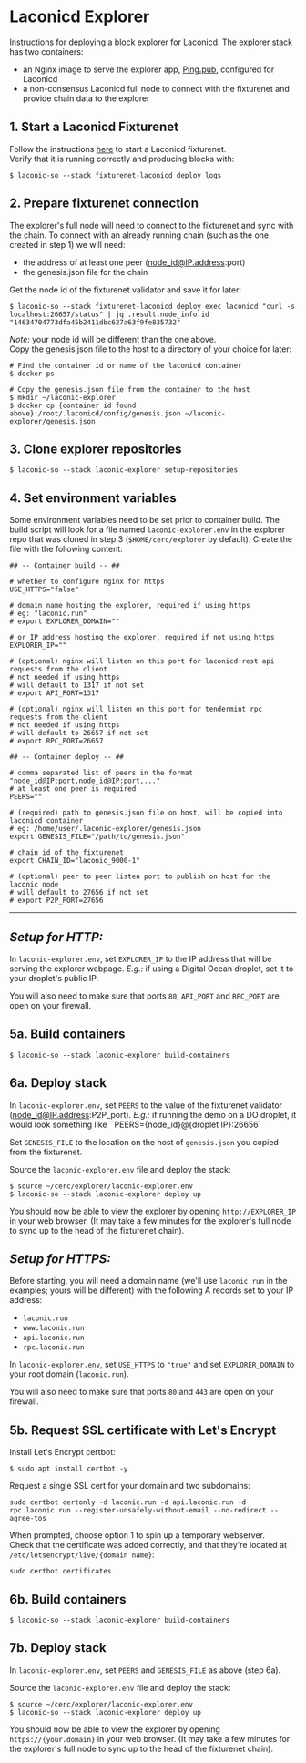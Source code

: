 # Laconicd Explorer

Instructions for deploying a block explorer for Laconicd. The explorer stack has two containers:  
- an Nginx image to serve the explorer app, [Ping.pub](https://github.com/ping-pub/explorer), configured for Laconicd
- a non-consensus Laconicd full node to connect with the fixturenet and provide chain data to the explorer

## 1. Start a Laconicd Fixturenet
Follow the instructions [here](https://github.com/cerc-io/stack-orchestrator/tree/main/app/data/stacks/fixturenet-laconicd) to start a Laconicd fixturenet.  
Verify that it is running correctly and producing blocks with:
```
$ laconic-so --stack fixturenet-laconicd deploy logs
```

## 2. Prepare fixturenet connection
The explorer's full node will need to connect to the fixturenet and sync with the chain. To connect with an already running chain (such as the one created in step 1) we will need:
- the address of at least one peer (node_id@IP.address:port)
- the genesis.json file for the chain  

Get the node id of the fixturenet validator and save it for later:
```
$ laconic-so --stack fixturenet-laconicd deploy exec laconicd "curl -s localhost:26657/status" | jq .result.node_info.id
"14634704773dfa45b2411dbc627a63f9fe835732"
```
*Note:* your node id will be different than the one above.  
Copy the genesis.json file to the host to a directory of your choice for later:
```
# Find the container id or name of the laconicd container
$ docker ps

# Copy the genesis.json file from the container to the host
$ mkdir ~/laconic-explorer
$ docker cp {container id found above}:/root/.laconicd/config/genesis.json ~/laconic-explorer/genesis.json
```

## 3. Clone explorer repositories
```
$ laconic-so --stack laconic-explorer setup-repositories
```

## 4. Set environment variables
Some environment variables need to be set prior to container build. The build script will look for a file named `laconic-explorer.env` in the explorer repo that was cloned in step 3 (`$HOME/cerc/explorer` by default). Create the file with the following content:
```
## -- Container build -- ##

# whether to configure nginx for https
USE_HTTPS="false"

# domain name hosting the explorer, required if using https
# eg: "laconic.run"
# export EXPLORER_DOMAIN=""

# or IP address hosting the explorer, required if not using https
EXPLORER_IP=""

# (optional) nginx will listen on this port for laconicd rest api requests from the client
# not needed if using https
# will default to 1317 if not set
# export API_PORT=1317

# (optional) nginx will listen on this port for tendermint rpc requests from the client
# not needed if using https
# will default to 26657 if not set
# export RPC_PORT=26657

## -- Container deploy -- ##

# comma separated list of peers in the format "node_id@IP:port,node_id@IP:port,..."
# at least one peer is required
PEERS=""

# (required) path to genesis.json file on host, will be copied into laconicd container
# eg: /home/user/.laconic-explorer/genesis.json
export GENESIS_FILE="/path/to/genesis.json"

# chain id of the fixturenet
export CHAIN_ID="laconic_9000-1"

# (optional) peer to peer listen port to publish on host for the laconic node
# will default to 27656 if not set
# export P2P_PORT=27656

```
---
## *Setup for HTTP:*
In `laconic-explorer.env`, set `EXPLORER_IP` to the IP address that will be serving the explorer webpage. *E.g.:* if using a Digital Ocean droplet, set it to your droplet's public IP.  
  
You will also need to make sure that ports `80`, `API_PORT` and `RPC_PORT` are open on your firewall.
## 5a. Build containers
```
$ laconic-so --stack laconic-explorer build-containers
```
## 6a. Deploy stack
In `laconic-explorer.env`, set `PEERS` to the value of the fixturenet validator (node_id@IP.address:P2P_port). *E.g.:* if running the demo on a DO droplet, it would look something like ``PEERS={node_id}@{droplet IP}:26656`  
  
Set `GENESIS_FILE` to the location on the host of `genesis.json` you copied from the fixturenet.  
  
Source the `laconic-explorer.env` file and deploy the stack:
```
$ source ~/cerc/explorer/laconic-explorer.env
$ laconic-so --stack laconic-explorer deploy up
```
  
You should now be able to view the explorer by opening `http://EXPLORER_IP` in your web browser. (It may take a few minutes for the explorer's full node to sync up to the head of the fixturenet chain).
  
## *Setup for HTTPS:*
Before starting, you will need a domain name (we'll use `laconic.run` in the examples; yours will be different) with the following A records set to your IP address:
- `laconic.run`
- `www.laconic.run`
- `api.laconic.run`
- `rpc.laconic.run`
  
In `laconic-explorer.env`, set `USE_HTTPS` to `"true"` and set `EXPLORER_DOMAIN` to your root domain (`laconic.run`).
  
You will also need to make sure that ports `80` and `443` are open on your firewall.

## 5b. Request SSL certificate with Let's Encrypt
Install Let's Encrypt certbot:
```
$ sudo apt install certbot -y
```
Request a single SSL cert for your domain and two subdomains:
```
sudo certbot certonly -d laconic.run -d api.laconic.run -d rpc.laconic.run --register-unsafely-without-email --no-redirect --agree-tos
```
When prompted, choose option 1 to spin up a temporary webserver.  
Check that the certificate was added correctly, and that they're located at `/etc/letsencrypt/live/{domain name}`:
```
sudo certbot certificates
```
## 6b. Build containers
```
$ laconic-so --stack laconic-explorer build-containers
```
## 7b. Deploy stack
In `laconic-explorer.env`, set `PEERS` and `GENESIS_FILE` as above (step 6a).
  
Source the `laconic-explorer.env` file and deploy the stack:
```
$ source ~/cerc/explorer/laconic-explorer.env
$ laconic-so --stack laconic-explorer deploy up
```
  
You should now be able to view the explorer by opening `https://{your.domain}` in your web browser. (It may take a few minutes for the explorer's full node to sync up to the head of the fixturenet chain).
